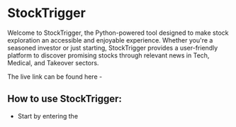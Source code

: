 # StockTrigger

Welcome to StockTrigger, the Python-powered tool designed to make stock exploration an accessible and enjoyable experience. Whether you're a seasoned investor or just starting, StockTrigger provides a user-friendly platform to discover promising stocks through relevant news in Tech, Medical, and Takeover sectors.

The live link can be found here - []()

## How to use StockTrigger:

- Start by entering the 

